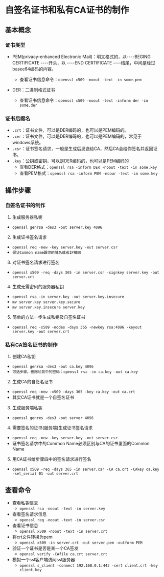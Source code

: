 # 自签名证书和私有CA证书的制作
## 基本概念
### 证书类型
* PEM(privacy-enhanced Electronic Mail)：明文格式的，以----BEGING CERTIFICATE ----开头，以
----END CERTIFICATE ----结尾，中间是经过basee64编码的内容。
  + 查看证书信息命令：`openssl x509 -noout -text -in some.pem`

* DER：二进制格式证书
  + 查看证书信息命令：`openssl x509 -noout -text -inform der -in some.der`

### 证书后缀名
* `.crt`：证书文件，可以是DER编码的，也可以是PEM编码的。
* `.cer`：证书文件，可以是DER编码的，也可以是PEM编码的，常见于windows系统。
* `.csr`：证书签名请求，一般是生成后发送给CA，然后CA会给你签名并返回证书。
* `.key`：公钥或密钥，可以是DER编码的，也可以是PEM编码的
  + 查看DER格式：`openssl rsa -inform DER -noout -text -in some.key`
  + 查看PEM格式：`openssl rsa -inform PEM -noour -text -in some.key`

## 操作步骤
### 自签名证书的制作
1. 生成服务器私钥
  + `openssl genrsa -des3 -out server.key 4096`
2. 生成证书签名请求
  + `openssl req -new -key server.key -out server.csr`
  + `保证Common name跟你的域名或者IP相同`
3. 对证书签名请求进行签名
  + `openssl x509 -req -days 365 -in server.csr -signkey server.key -out server.crt`
4. 生成无需密码的服务器私钥
  + `openssl rsa -in server.key -out server.key.insecure`
  + `mv server.key server.key.secure`
  + `mv server.key.insecure server.key`
5. 简单的方法一步生成私钥及自签名证书
  + `openssl req -x509 -nodes -days 365 -newkey rsa:4096 -keyout server.key -out server.crt`
### 私有CA签名证书的制作
1. 创建CA私钥
  + `openssl genrsa -des3 -out ca.key 4096`
  + `可选步骤，删除私钥中的密码：openssl rsa -in ca.key -out ca.key`
2. 生成CA的自签名证书
  + `openssl req -new -x509 -days 365 -key ca.key -out ca.crt` 
  + 其实CA证书就是一个自签名证书
3. 生成服务端私钥
  + `openssl genres -des3 -out server 4096`
4. 需要签名的证书(服务端)生成证书签名请求
  + `openssl req -new -key server.key -out server.csr`
  + 证书签名请求中的Common Name必须区别与CA的证书里面的Common Name
5. 用CA证书给步骤四中的签名请求进行签名
  + `openssl x509 -req -days 365 -in server.csr -CA ca.crt -CAkey ca.key -set_serial 01 -out server.crt`

## 查看命令
* 查看私钥信息
  + `openssl rsa -noout -text -in server.key`
* 查看签名请求信息
  + `openssl req -noout -text -in server.csr`
* 查看证书信息
  + `openssl x509 -noout -text -in server.crt`
* 将crt文件转换为pem
  + `openssl x509 -in server.crt -out server.pem -outform PEM`
* 验证一个证书是否是某一个CA签发
  + `openssl verify -CAfile ca.crt server.crt`
* 模拟一个ssl客户端访问ssl服务器
  + `openssl s_client -connect 192.168.0.1:443 -cert client.crt -key client.key`


